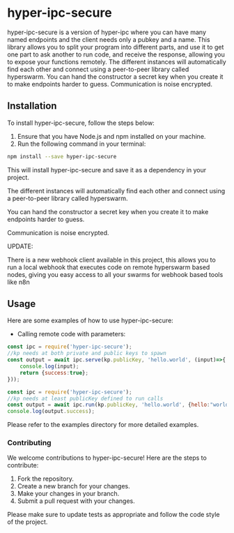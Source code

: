# hyper-ipc-secure

hyper-ipc-secure is a version of hyper-ipc where you can have many named endpoints and the client needs only a pubkey and a name. This library allows you to split your program into different parts, and use it to get one part to ask another to run code, and receive the response, allowing you to expose your functions remotely. The different instances will automatically find each other and connect using a peer-to-peer library called hyperswarm. You can hand the constructor a secret key when you create it to make endpoints harder to guess. Communication is noise encrypted.

## Installation

To install hyper-ipc-secure, follow the steps below:

1. Ensure that you have Node.js and npm installed on your machine.
2. Run the following command in your terminal:

```bash
npm install --save hyper-ipc-secure
```

This will install hyper-ipc-secure and save it as a dependency in your project.

The different instances will automatically find each other and connect using
a peer-to-peer library called hyperswarm.

You can hand the constructor a secret key when you create it to make endpoints
harder to guess.

Communication is noise encrypted.

UPDATE:

There is a new webhook client available in this project, this allows you to run
a local webhook that executes code on remote hyperswarm based nodes, giving you
easy access to all your swarms for webhook based tools like n8n

## Usage

Here are some examples of how to use hyper-ipc-secure:

- Calling remote code with parameters:

```javascript
const ipc = require('hyper-ipc-secure');
//kp needs at both private and public keys to spawn
const output = await ipc.serve(kp.publicKey, 'hello.world', (input)=>{
    console.log(input);
    return {success:true};
}));
```

```javascript
const ipc = require('hyper-ipc-secure');
//kp needs at least publicKey defined to run calls
const output = await ipc.run(kp.publicKey, 'hello.world', {hello:"world"});
console.log(output.success);
```

Please refer to the examples directory for more detailed examples.

### Contributing

We welcome contributions to hyper-ipc-secure! Here are the steps to contribute:

1. Fork the repository.
2. Create a new branch for your changes.
3. Make your changes in your branch.
4. Submit a pull request with your changes.

Please make sure to update tests as appropriate and follow the code style of the project.
